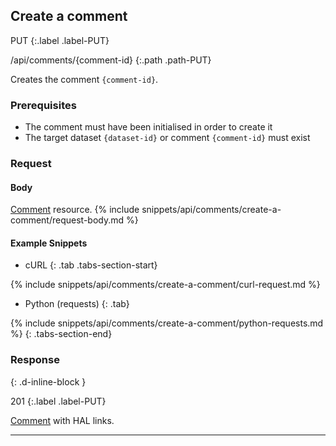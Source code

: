 ## Create a comment

PUT
{:.label .label-PUT}

/api/comments/{comment-id}
{:.path .path-PUT}

Creates the comment `{comment-id}`.

### Prerequisites

- The comment must have been initialised in order to create it
- The target dataset `{dataset-id}` or comment `{comment-id}` must exist

### Request
#### Body
[Comment](#comment) resource.
{% include snippets/api/comments/create-a-comment/request-body.md %}

#### Example Snippets
- cURL
{: .tab .tabs-section-start}

{% include snippets/api/comments/create-a-comment/curl-request.md %}

- Python (requests)
{: .tab}

{% include snippets/api/comments/create-a-comment/python-requests.md %}
{: .tabs-section-end}

### Response
{: .d-inline-block }

201
{:.label .label-PUT}

[Comment](#comment) with HAL links.

---
